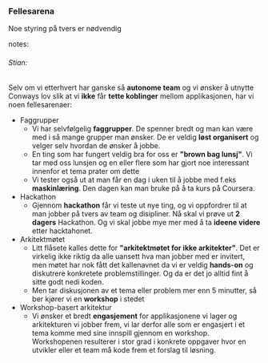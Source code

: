 ### Fellesarena

Noe styring på tvers er nødvendig

notes:
###### Stian:

Selv om vi etterhvert har ganske så **autonome team** og vi ønsker å utnytte Conways lov slik at vi **ikke** får **tette koblinger** mellom applikasjonen, har vi noen fellesarenaer:
* Faggrupper
    * Vi har selvfølgelig **faggrupper**. De spenner bredt og man kan være med i så mange grupper man ønsker. De er veldig **løst organisert** og velger selv hvordan de ønsker å jobbe. 
    * En ting som har fungert veldig bra for oss er **"brown bag lunsj"**. Vi tar med oss lunsjen og en eller flere som har gjort noe interessant innenfor et tema prater om dette
    * Vi tester også ut at man får en dag i uken til å jobbe med f.eks **maskinlæring**. Den dagen kan man bruke på å ta kurs på Coursera.
* Hackathon
    * Gjennom **hackathon** får vi teste ut nye ting, og vi oppfordrer til at man jobber på tvers av team og disipliner. Nå skal vi prøve ut **2 dagers** Hackathon. Og vi skal jobbe mye mer med å ta **ideene videre** etter hacktahonet.  
* Arkitektmøtet
    * Litt flåsete kalles dette for **"arkitektmøtet for ikke arkitekter"**. Det er virkelig ikke riktig da alle uansett hva man jobber med er invitert, men møtet har nok fått det kallenavnet da vi er veldig **hands-on** og diskutrere konkretete problemstillinger. Og da er det jo alltid fint å sitte godt nedi koden.
    * Men tar diskusjonen av et tema eller problem mer enn 5 minutter, så ber kjører vi en **workshop** i stedet
* Workshop-basert arkitektur
    * Vi ønsker et bredt **engasjement** for applikasjonene vi lager og arkitekturen vi jobber frem, vi lar derfor alle som er engasjert i et tema komme med sine innspill gjennom en workshop. Workshopenen resulterer i stor grad i konkrete oppgaver hvor en utvikler eller et team må kode frem et forslag til løsning.

